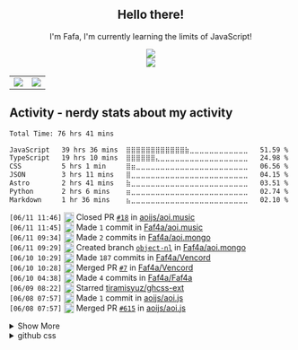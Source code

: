 <div align="center">

## Hello there!

I'm Fafa, I'm currently learning the limits of JavaScript!

<img src="https://skillicons.dev/icons?i=astro,bash,cloudflare,git,html,js,md,nextjs,nodejs&perline=12" />
<br />
<img src="https://skillicons.dev/icons?i=discord,discordjs,github,pnpm,vscode&perline=12" />
<br />
    <table>
        <tr>
            <td style="padding=0;width=50%;">
                <img src="https://github-readme-stats.vercel.app/api?username=faf4a&hide=contribs&title_color=4F8CC9&text_color=9f9f9f&show_icons=true&bg_color=00000000&hide_border=true&icon_color=4F8CC9&hide_title=true&count_private=true" />
            </td>
            <td style="padding=0;width=50%;">
                <img src="https://github-readme-stats.vercel.app/api/top-langs/?username=faf4a&hide=commits&title_color=4F8CC9&text_color=9f9f9f&layout=compact&show_icons=true&bg_color=00000000&hide_border=true&icon_color=00000000&count_private=true" />
            </td>
        </tr>
    </table>
</div>

## Activity - nerdy stats about my activity
<!--START_SECTION:waka-->

```txt
Total Time: 76 hrs 41 mins

JavaScript   39 hrs 36 mins  ⣿⣿⣿⣿⣿⣿⣿⣿⣿⣿⣿⣿⣷⣀⣀⣀⣀⣀⣀⣀⣀⣀⣀⣀⣀   51.59 %
TypeScript   19 hrs 10 mins  ⣿⣿⣿⣿⣿⣿⣄⣀⣀⣀⣀⣀⣀⣀⣀⣀⣀⣀⣀⣀⣀⣀⣀⣀⣀   24.98 %
CSS          5 hrs 1 min     ⣿⣶⣀⣀⣀⣀⣀⣀⣀⣀⣀⣀⣀⣀⣀⣀⣀⣀⣀⣀⣀⣀⣀⣀⣀   06.56 %
JSON         3 hrs 11 mins   ⣿⣀⣀⣀⣀⣀⣀⣀⣀⣀⣀⣀⣀⣀⣀⣀⣀⣀⣀⣀⣀⣀⣀⣀⣀   04.15 %
Astro        2 hrs 41 mins   ⣷⣀⣀⣀⣀⣀⣀⣀⣀⣀⣀⣀⣀⣀⣀⣀⣀⣀⣀⣀⣀⣀⣀⣀⣀   03.51 %
Python       2 hrs 6 mins    ⣶⣀⣀⣀⣀⣀⣀⣀⣀⣀⣀⣀⣀⣀⣀⣀⣀⣀⣀⣀⣀⣀⣀⣀⣀   02.74 %
Markdown     1 hr 36 mins    ⣦⣀⣀⣀⣀⣀⣀⣀⣀⣀⣀⣀⣀⣀⣀⣀⣀⣀⣀⣀⣀⣀⣀⣀⣀   02.10 %
```

<!--END_SECTION:waka-->

<!--START_SECTION:activity-->
`[06/11 11:46]` <img alt="❌" src="https://github.com/cheesits456/github-activity-readme/raw/master/icons/pr-close.png" align="top" height="18"> Closed PR [`#18`](https://github.com//aoijs/aoi.music/pull/18 'fix spotify searching for wrong query') in [aoijs/aoi.music](https://github.com/aoijs/aoi.music)  
`[06/11 11:45]` <img alt="📝" src="https://github.com/cheesits456/github-activity-readme/raw/master/icons/commit.png" align="top" height="18"> Made `1` commit in [Faf4a/aoi.music](https://github.com/Faf4a/aoi.music)  
`[06/11 09:34]` <img alt="📝" src="https://github.com/cheesits456/github-activity-readme/raw/master/icons/commit.png" align="top" height="18"> Made `2` commits in [Faf4a/aoi.mongo](https://github.com/Faf4a/aoi.mongo)  
`[06/11 09:29]` <img alt="📂" src="https://github.com/cheesits456/github-activity-readme/raw/master/icons/create-branch.png" align="top" height="18"> Created branch [`object-nl`](https://github.com/Faf4a/aoi.mongo/tree/object-nl) in [Faf4a/aoi.mongo](https://github.com/Faf4a/aoi.mongo)  
`[06/10 10:29]` <img alt="📝" src="https://github.com/cheesits456/github-activity-readme/raw/master/icons/commit.png" align="top" height="18"> Made `187` commits in [Faf4a/Vencord](https://github.com/Faf4a/Vencord)  
`[06/10 10:28]` <img alt="🎉" src="https://github.com/cheesits456/github-activity-readme/raw/master/icons/merge.png" align="top" height="18"> Merged PR [`#7`](https://github.com//Faf4a/Vencord/pull/7 '[pull] main from Vendicated:main') in [Faf4a/Vencord](https://github.com/Faf4a/Vencord)  
`[06/10 04:38]` <img alt="📝" src="https://github.com/cheesits456/github-activity-readme/raw/master/icons/commit.png" align="top" height="18"> Made `4` commits in [Faf4a/Faf4a](https://github.com/Faf4a/Faf4a)  
`[06/09 08:22]` <img alt="⭐" src="https://github.com/cheesits456/github-activity-readme/raw/master/icons/star.png" align="top" height="18"> Starred [tiramisyuz/ghcss-ext](https://github.com/tiramisyuz/ghcss-ext)  
`[06/08 07:57]` <img alt="📝" src="https://github.com/cheesits456/github-activity-readme/raw/master/icons/commit.png" align="top" height="18"> Made `1` commit in [aoijs/aoi.js](https://github.com/aoijs/aoi.js)  
`[06/08 07:57]` <img alt="🎉" src="https://github.com/cheesits456/github-activity-readme/raw/master/icons/merge.png" align="top" height="18"> Merged PR [`#615`](https://github.com//aoijs/aoi.js/pull/615 'refactor: moved v7 to aoijs folder') in [aoijs/aoi.js](https://github.com/aoijs/aoi.js)  

<details><summary>Show More</summary>

`[06/08 07:56]` <img alt="🔍" src="https://github.com/cheesits456/github-activity-readme/raw/master/icons/review.png" align="top" height="18"> Reviewed [`#615`](https://github.com//aoijs/aoi.js/pull/615 'refactor: moved v7 to aoijs folder') in [aoijs/aoi.js](https://github.com/aoijs/aoi.js)  
`[06/08 06:40]` <img alt="❗️" src="https://github.com/cheesits456/github-activity-readme/raw/master/icons/issue.png" align="top" height="18"> Closed issue [`#612`](https://github.com//aoijs/aoi.js/issues/612 'Bug: $createArray creates an index when the input is empty (the version is 6.8.0)') in [aoijs/aoi.js](https://github.com/aoijs/aoi.js)  
`[06/08 06:40]` <img alt="❌" src="https://github.com/cheesits456/github-activity-readme/raw/master/icons/pr-close.png" align="top" height="18"> Closed PR [`#614`](https://github.com//aoijs/aoi.js/pull/614 'fixed getarray') in [aoijs/aoi.js](https://github.com/aoijs/aoi.js)  
`[06/08 03:52]` <img alt="🗣" src="https://github.com/cheesits456/github-activity-readme/raw/master/icons/comment.png" align="top" height="18"> Commented on [`#1926`](https://github.com//pizzaboxer/bloxstrap/issues/1926 ' Trying to open roblox in every way, it does not open in any way, bloxstrap stays stuck in the background') in [pizzaboxer/bloxstrap](https://github.com/pizzaboxer/bloxstrap)  
`[06/08 03:12]` <img alt="📝" src="https://github.com/cheesits456/github-activity-readme/raw/master/icons/commit.png" align="top" height="18"> Made `1` commit in [Faf4a/Faf4a](https://github.com/Faf4a/Faf4a)  
`[06/08 02:14]` <img alt="📝" src="https://github.com/cheesits456/github-activity-readme/raw/master/icons/commit.png" align="top" height="18"> Made `1` commit in [aoijs/website](https://github.com/aoijs/website)  
`[06/08 02:14]` <img alt="🎉" src="https://github.com/cheesits456/github-activity-readme/raw/master/icons/merge.png" align="top" height="18"> Merged PR [`#175`](https://github.com//aoijs/website/pull/175 'Update resolveEmojiID.md') in [aoijs/website](https://github.com/aoijs/website)  
`[06/08 00:08]` <img alt="📝" src="https://github.com/cheesits456/github-activity-readme/raw/master/icons/commit.png" align="top" height="18"> Made `7` commits in [Faf4a/Faf4a](https://github.com/Faf4a/Faf4a)  
`[06/07 00:24]` <img alt="📝" src="https://github.com/cheesits456/github-activity-readme/raw/master/icons/commit.png" align="top" height="18"> Made `2` commits in [Faf4a/Vencord](https://github.com/Faf4a/Vencord)  
`[06/07 00:24]` <img alt="📂" src="https://github.com/cheesits456/github-activity-readme/raw/master/icons/create-branch.png" align="top" height="18"> Created branch [`horror`](https://github.com/Faf4a/Vencord/tree/horror) in [Faf4a/Vencord](https://github.com/Faf4a/Vencord)  
`[06/06 23:33]` <img alt="🗣" src="https://github.com/cheesits456/github-activity-readme/raw/master/icons/comment.png" align="top" height="18"> Commented on [`#1926`](https://github.com//pizzaboxer/bloxstrap/issues/1926 ' Trying to open roblox in every way, it does not open in any way, bloxstrap stays stuck in the background') in [pizzaboxer/bloxstrap](https://github.com/pizzaboxer/bloxstrap)  
`[06/06 19:20]` <img alt="🗣" src="https://github.com/cheesits456/github-activity-readme/raw/master/icons/comment.png" align="top" height="18"> Commented on [`#612`](https://github.com//aoijs/aoi.js/issues/612 'Bug: $createArray creates an index when the input is empty (the version is 6.8.0)') in [aoijs/aoi.js](https://github.com/aoijs/aoi.js)  
`[06/06 07:48]` <img alt="❌" src="https://github.com/cheesits456/github-activity-readme/raw/master/icons/pr-close.png" align="top" height="18"> Closed PR [`#608`](https://github.com//aoijs/aoi.js/pull/608 'fix: $clear') in [aoijs/aoi.js](https://github.com/aoijs/aoi.js)  
`[06/06 07:48]` <img alt="🗣" src="https://github.com/cheesits456/github-activity-readme/raw/master/icons/comment.png" align="top" height="18"> Commented on [`#603`](https://github.com//aoijs/aoi.js/issues/603 'createArray with JSON support') in [aoijs/aoi.js](https://github.com/aoijs/aoi.js)  
`[06/06 07:47]` <img alt="📝" src="https://github.com/cheesits456/github-activity-readme/raw/master/icons/commit.png" align="top" height="18"> Made `6` commits in [SaiaAmako5/aoi.js](https://github.com/SaiaAmako5/aoi.js)  
`[06/06 07:46]` <img alt="🔍" src="https://github.com/cheesits456/github-activity-readme/raw/master/icons/review.png" align="top" height="18"> Reviewed [`#610`](https://github.com//aoijs/aoi.js/pull/610 'Add: $wordCount and $editEmbed') in [aoijs/aoi.js](https://github.com/aoijs/aoi.js)  
`[06/06 07:46]` <img alt="🔍" src="https://github.com/cheesits456/github-activity-readme/raw/master/icons/review.png" align="top" height="18"> Reviewed [`#610`](https://github.com//aoijs/aoi.js/pull/610 'Add: $wordCount and $editEmbed') in [aoijs/aoi.js](https://github.com/aoijs/aoi.js)  
`[06/06 05:56]` <img alt="📝" src="https://github.com/cheesits456/github-activity-readme/raw/master/icons/commit.png" align="top" height="18"> Made `1` commit in [Faf4a/snippets](https://github.com/Faf4a/snippets)  
`[06/06 03:25]` <img alt="📝" src="https://github.com/cheesits456/github-activity-readme/raw/master/icons/commit.png" align="top" height="18"> Made `14` commits in [Faf4a/Vencord](https://github.com/Faf4a/Vencord)  
`[06/02 14:51]` <img alt="📝" src="https://github.com/cheesits456/github-activity-readme/raw/master/icons/commit.png" align="top" height="18"> Made `3` commits in [Faf4a/plugins](https://github.com/Faf4a/plugins)  
`[06/02 02:51]` <img alt="📝" src="https://github.com/cheesits456/github-activity-readme/raw/master/icons/commit.png" align="top" height="18"> Made `6` commits in [Faf4a/Vencord](https://github.com/Faf4a/Vencord)  
`[06/01 19:21]` <img alt="⭐" src="https://github.com/cheesits456/github-activity-readme/raw/master/icons/star.png" align="top" height="18"> Starred [xM4ddy/OFGB](https://github.com/xM4ddy/OFGB)  
`[06/01 15:42]` <img alt="🗣" src="https://github.com/cheesits456/github-activity-readme/raw/master/icons/comment.png" align="top" height="18"> Commented on [`#602`](https://github.com//aoijs/aoi.js/issues/602 'Bug: $updateCommands') in [aoijs/aoi.js](https://github.com/aoijs/aoi.js)  
`[06/01 15:42]` <img alt="🗣" src="https://github.com/cheesits456/github-activity-readme/raw/master/icons/comment.png" align="top" height="18"> Commented on [`#606`](https://github.com//aoijs/aoi.js/issues/606 'Bug: Data Assigned to Parameters Does Not Work Correctly') in [aoijs/aoi.js](https://github.com/aoijs/aoi.js)  
`[06/01 15:42]` <img alt="❗️" src="https://github.com/cheesits456/github-activity-readme/raw/master/icons/issue.png" align="top" height="18"> Closed issue [`#606`](https://github.com//aoijs/aoi.js/issues/606 'Bug: Data Assigned to Parameters Does Not Work Correctly') in [aoijs/aoi.js](https://github.com/aoijs/aoi.js)  
`[06/01 15:38]` <img alt="📝" src="https://github.com/cheesits456/github-activity-readme/raw/master/icons/commit.png" align="top" height="18"> Made `2` commits in [aoijs/aoi.js](https://github.com/aoijs/aoi.js)  
`[06/01 15:38]` <img alt="✅" src="https://github.com/cheesits456/github-activity-readme/raw/master/icons/pr-open.png" align="top" height="18"> Opened PR [`#608`](https://github.com//aoijs/aoi.js/pull/608 'fix: $clear') in [aoijs/aoi.js](https://github.com/aoijs/aoi.js)  
`[06/01 15:37]` <img alt="🗣" src="https://github.com/cheesits456/github-activity-readme/raw/master/icons/comment.png" align="top" height="18"> Commented on [`#605`](https://github.com//aoijs/aoi.js/issues/605 'Bug: $setTimeout bug') in [aoijs/aoi.js](https://github.com/aoijs/aoi.js)  
`[06/01 15:37]` <img alt="❗️" src="https://github.com/cheesits456/github-activity-readme/raw/master/icons/issue.png" align="top" height="18"> Closed issue [`#605`](https://github.com//aoijs/aoi.js/issues/605 'Bug: $setTimeout bug') in [aoijs/aoi.js](https://github.com/aoijs/aoi.js)  
`[06/01 15:29]` <img alt="📝" src="https://github.com/cheesits456/github-activity-readme/raw/master/icons/commit.png" align="top" height="18"> Made `1` commit in [aoijs/website](https://github.com/aoijs/website)  
`[06/01 15:01]` <img alt="📂" src="https://github.com/cheesits456/github-activity-readme/raw/master/icons/create-branch.png" align="top" height="18"> Created branch [`clr-func`](https://github.com/aoijs/aoi.js/tree/clr-func) in [aoijs/aoi.js](https://github.com/aoijs/aoi.js)  
`[05/31 18:49]` <img alt="📝" src="https://github.com/cheesits456/github-activity-readme/raw/master/icons/commit.png" align="top" height="18"> Made `8` commits in [Faf4a/Vencord](https://github.com/Faf4a/Vencord)  
`[05/31 18:22]` <img alt="✅" src="https://github.com/cheesits456/github-activity-readme/raw/master/icons/pr-open.png" align="top" height="18"> Opened PR [`#18`](https://github.com//aoijs/aoi.music/pull/18 'fix spotify searching for wrong query') in [aoijs/aoi.music](https://github.com/aoijs/aoi.music)  
`[05/31 18:18]` <img alt="📝" src="https://github.com/cheesits456/github-activity-readme/raw/master/icons/commit.png" align="top" height="18"> Made `1` commit in [Faf4a/aoi.music](https://github.com/Faf4a/aoi.music)  
`[05/30 18:46]` <img alt="❌" src="https://github.com/cheesits456/github-activity-readme/raw/master/icons/delete.png" align="top" height="18"> Deleted `dev` from [Faf4a/aoi.mongo](https://github.com/Faf4a/aoi.mongo)  
`[05/30 18:46]` <img alt="📝" src="https://github.com/cheesits456/github-activity-readme/raw/master/icons/commit.png" align="top" height="18"> Made `2` commits in [Faf4a/aoi.mongo](https://github.com/Faf4a/aoi.mongo)  
`[05/30 18:46]` <img alt="🎉" src="https://github.com/cheesits456/github-activity-readme/raw/master/icons/merge.png" align="top" height="18"> Merged PR [`#1`](https://github.com//Faf4a/aoi.mongo/pull/1 'aoijs renames') in [Faf4a/aoi.mongo](https://github.com/Faf4a/aoi.mongo)  
`[05/30 18:46]` <img alt="✅" src="https://github.com/cheesits456/github-activity-readme/raw/master/icons/pr-open.png" align="top" height="18"> Opened PR [`#1`](https://github.com//Faf4a/aoi.mongo/pull/1 'aoijs renames') in [Faf4a/aoi.mongo](https://github.com/Faf4a/aoi.mongo)  
`[05/30 16:37]` <img alt="⭐" src="https://github.com/cheesits456/github-activity-readme/raw/master/icons/star.png" align="top" height="18"> Starred [dsdanielpark/Gemini-API](https://github.com/dsdanielpark/Gemini-API)  
`[05/29 22:43]` <img alt="📝" src="https://github.com/cheesits456/github-activity-readme/raw/master/icons/commit.png" align="top" height="18"> Made `1` commit in [aoijs/aoi.js](https://github.com/aoijs/aoi.js)  
`[05/29 22:00]` <img alt="📝" src="https://github.com/cheesits456/github-activity-readme/raw/master/icons/commit.png" align="top" height="18"> Made `6` commits in [Faf4a/Faf4a](https://github.com/Faf4a/Faf4a)  
`[05/29 15:52]` <img alt="🗣" src="https://github.com/cheesits456/github-activity-readme/raw/master/icons/comment.png" align="top" height="18"> Commented on [`#589`](https://github.com//aoijs/aoi.js/issues/589 'Silent Messages') in [aoijs/aoi.js](https://github.com/aoijs/aoi.js)  
`[05/29 15:51]` <img alt="🗣" src="https://github.com/cheesits456/github-activity-readme/raw/master/icons/comment.png" align="top" height="18"> Commented on [`#601`](https://github.com//aoijs/aoi.js/issues/601 'Bug: node:15512 [DEP0137]') in [aoijs/aoi.js](https://github.com/aoijs/aoi.js)  
`[05/29 15:51]` <img alt="❗️" src="https://github.com/cheesits456/github-activity-readme/raw/master/icons/issue.png" align="top" height="18"> Closed issue [`#601`](https://github.com//aoijs/aoi.js/issues/601 'Bug: node:15512 [DEP0137]') in [aoijs/aoi.js](https://github.com/aoijs/aoi.js)  
`[05/29 15:45]` <img alt="✅" src="https://github.com/cheesits456/github-activity-readme/raw/master/icons/pr-open.png" align="top" height="18"> Opened PR [`#604`](https://github.com//aoijs/aoi.js/pull/604 'changes') in [aoijs/aoi.js](https://github.com/aoijs/aoi.js)  
`[05/29 15:43]` <img alt="📂" src="https://github.com/cheesits456/github-activity-readme/raw/master/icons/create-branch.png" align="top" height="18"> Created branch [`msg-flags`](https://github.com/aoijs/aoi.js/tree/msg-flags) in [aoijs/aoi.js](https://github.com/aoijs/aoi.js)  
`[05/28 18:10]` <img alt="📝" src="https://github.com/cheesits456/github-activity-readme/raw/master/icons/commit.png" align="top" height="18"> Made `1` commit in [aoijs/aoi.js](https://github.com/aoijs/aoi.js)  
`[05/28 10:41]` <img alt="📝" src="https://github.com/cheesits456/github-activity-readme/raw/master/icons/commit.png" align="top" height="18"> Made `7` commits in [Faf4a/Vencord](https://github.com/Faf4a/Vencord)  
`[05/27 10:37]` <img alt="📝" src="https://github.com/cheesits456/github-activity-readme/raw/master/icons/commit.png" align="top" height="18"> Made `1` commit in [aoijs/website](https://github.com/aoijs/website)  
`[05/26 20:18]` <img alt="📝" src="https://github.com/cheesits456/github-activity-readme/raw/master/icons/commit.png" align="top" height="18"> Made `5` commits in [Faf4a/Vencord](https://github.com/Faf4a/Vencord)  
`[05/26 09:07]` <img alt="📝" src="https://github.com/cheesits456/github-activity-readme/raw/master/icons/commit.png" align="top" height="18"> Made `1` commit in [Faf4a/plugins](https://github.com/Faf4a/plugins)  
`[05/24 10:44]` <img alt="📝" src="https://github.com/cheesits456/github-activity-readme/raw/master/icons/commit.png" align="top" height="18"> Made `9` commits in [aoijs/aoi.js](https://github.com/aoijs/aoi.js)  
`[05/24 10:01]` <img alt="🗣" src="https://github.com/cheesits456/github-activity-readme/raw/master/icons/comment.png" align="top" height="18"> Commented on [`#1`](https://github.com//Faf4a/plugins/issues/1 '[ThemeLibrary] My theme was submitted without prior request of consent. I am not happy') in [Faf4a/plugins](https://github.com/Faf4a/plugins)  
`[05/24 10:01]` <img alt="❗️" src="https://github.com/cheesits456/github-activity-readme/raw/master/icons/issue.png" align="top" height="18"> Closed issue [`#1`](https://github.com//Faf4a/plugins/issues/1 '[ThemeLibrary] My theme was submitted without prior request of consent. I am not happy') in [Faf4a/plugins](https://github.com/Faf4a/plugins)  
`[05/24 09:13]` <img alt="📝" src="https://github.com/cheesits456/github-activity-readme/raw/master/icons/commit.png" align="top" height="18"> Made `3` commits in [Faf4a/Vencord](https://github.com/Faf4a/Vencord)  
`[05/24 03:18]` <img alt="📝" src="https://github.com/cheesits456/github-activity-readme/raw/master/icons/commit.png" align="top" height="18"> Made `1` commit in [aoijs/aoi.js](https://github.com/aoijs/aoi.js)  
`[05/23 14:34]` <img alt="📝" src="https://github.com/cheesits456/github-activity-readme/raw/master/icons/commit.png" align="top" height="18"> Made `5` commits in [Faf4a/Vencord](https://github.com/Faf4a/Vencord)  
`[05/23 14:04]` <img alt="📝" src="https://github.com/cheesits456/github-activity-readme/raw/master/icons/commit.png" align="top" height="18"> Made `2` commits in [aoijs/website](https://github.com/aoijs/website)  
`[05/23 07:10]` <img alt="✅" src="https://github.com/cheesits456/github-activity-readme/raw/master/icons/pr-open.png" align="top" height="18"> Opened PR [`#600`](https://github.com//aoijs/aoi.js/pull/600 'fix: typo') in [aoijs/aoi.js](https://github.com/aoijs/aoi.js)  
`[05/23 07:08]` <img alt="📂" src="https://github.com/cheesits456/github-activity-readme/raw/master/icons/create-branch.png" align="top" height="18"> Created branch [`loader-changes`](https://github.com/aoijs/aoi.js/tree/loader-changes) in [aoijs/aoi.js](https://github.com/aoijs/aoi.js)  
`[05/22 11:07]` <img alt="📝" src="https://github.com/cheesits456/github-activity-readme/raw/master/icons/commit.png" align="top" height="18"> Made `4` commits in [aoijs/aoi.js](https://github.com/aoijs/aoi.js)  
`[05/22 06:18]` <img alt="📝" src="https://github.com/cheesits456/github-activity-readme/raw/master/icons/commit.png" align="top" height="18"> Made `3` commits in [Faf4a/Vencord](https://github.com/Faf4a/Vencord)  
`[05/22 02:16]` <img alt="⭐" src="https://github.com/cheesits456/github-activity-readme/raw/master/icons/star.png" align="top" height="18"> Starred [dimdenGD/OldTwitter](https://github.com/dimdenGD/OldTwitter)  
`[05/22 02:12]` <img alt="📝" src="https://github.com/cheesits456/github-activity-readme/raw/master/icons/commit.png" align="top" height="18"> Made `2` commits in [aoijs/aoi.js](https://github.com/aoijs/aoi.js)  
`[05/22 02:12]` <img alt="✅" src="https://github.com/cheesits456/github-activity-readme/raw/master/icons/pr-open.png" align="top" height="18"> Opened PR [`#598`](https://github.com//aoijs/aoi.js/pull/598 'loadcmd changes') in [aoijs/aoi.js](https://github.com/aoijs/aoi.js)  
`[05/22 02:11]` <img alt="📂" src="https://github.com/cheesits456/github-activity-readme/raw/master/icons/create-branch.png" align="top" height="18"> Created branch [`loader`](https://github.com/aoijs/aoi.js/tree/loader) in [aoijs/aoi.js](https://github.com/aoijs/aoi.js)  
`[05/21 23:32]` <img alt="📝" src="https://github.com/cheesits456/github-activity-readme/raw/master/icons/commit.png" align="top" height="18"> Made `3` commits in [aoijs/aoi.js](https://github.com/aoijs/aoi.js)  
`[05/21 23:06]` <img alt="✅" src="https://github.com/cheesits456/github-activity-readme/raw/master/icons/pr-open.png" align="top" height="18"> Opened PR [`#597`](https://github.com//aoijs/aoi.js/pull/597 'fix: setTimeout') in [aoijs/aoi.js](https://github.com/aoijs/aoi.js)  
`[05/21 23:04]` <img alt="📂" src="https://github.com/cheesits456/github-activity-readme/raw/master/icons/create-branch.png" align="top" height="18"> Created branch [`settimeout-fix`](https://github.com/aoijs/aoi.js/tree/settimeout-fix) in [aoijs/aoi.js](https://github.com/aoijs/aoi.js)  
`[05/21 10:09]` <img alt="📝" src="https://github.com/cheesits456/github-activity-readme/raw/master/icons/commit.png" align="top" height="18"> Made `1` commit in [Faf4a/Vencord](https://github.com/Faf4a/Vencord)  
`[05/21 10:07]` <img alt="⭐" src="https://github.com/cheesits456/github-activity-readme/raw/master/icons/star.png" align="top" height="18"> Starred [wei/pull](https://github.com/wei/pull)  
`[05/21 10:05]` <img alt="📝" src="https://github.com/cheesits456/github-activity-readme/raw/master/icons/commit.png" align="top" height="18"> Made `2` commits in [Faf4a/Vencord](https://github.com/Faf4a/Vencord)  
`[05/21 05:24]` <img alt="📝" src="https://github.com/cheesits456/github-activity-readme/raw/master/icons/commit.png" align="top" height="18"> Made `1` commit in [Faf4a/Music-Guessr](https://github.com/Faf4a/Music-Guessr)  
`[05/21 05:20]` <img alt="🗣" src="https://github.com/cheesits456/github-activity-readme/raw/master/icons/comment.png" align="top" height="18"> Commented on [`#588`](https://github.com//Vencord/plugin-requests/issues/588 'Mobile Phone Online Status') in [Vencord/plugin-requests](https://github.com/Vencord/plugin-requests)  
`[05/21 00:31]` <img alt="📝" src="https://github.com/cheesits456/github-activity-readme/raw/master/icons/commit.png" align="top" height="18"> Made `40` commits in [Faf4a/Vencord](https://github.com/Faf4a/Vencord)  
`[05/20 06:13]` <img alt="🗣" src="https://github.com/cheesits456/github-activity-readme/raw/master/icons/comment.png" align="top" height="18"> Commented on [`#1`](https://github.com//Faf4a/plugins/issues/1 '[ThemeLibrary] My theme was submitted without prior request of consent. I am not happy') in [Faf4a/plugins](https://github.com/Faf4a/plugins)  
`[05/20 06:10]` <img alt="📝" src="https://github.com/cheesits456/github-activity-readme/raw/master/icons/commit.png" align="top" height="18"> Made `1` commit in [Faf4a/plugins](https://github.com/Faf4a/plugins)  
`[05/20 06:09]` <img alt="⭐" src="https://github.com/cheesits456/github-activity-readme/raw/master/icons/star.png" align="top" height="18"> Starred [Faf4a/plugins](https://github.com/Faf4a/plugins)  
`[05/20 06:08]` <img alt="🗣" src="https://github.com/cheesits456/github-activity-readme/raw/master/icons/comment.png" align="top" height="18"> Commented on [`#1`](https://github.com//Faf4a/plugins/issues/1 '[ThemeLibrary] My theme was submitted without prior request of consent. I am not happy') in [Faf4a/plugins](https://github.com/Faf4a/plugins)  
`[05/20 06:07]` <img alt="🗣" src="https://github.com/cheesits456/github-activity-readme/raw/master/icons/comment.png" align="top" height="18"> Commented on [`#1`](https://github.com//Faf4a/plugins/issues/1 '[ThemeLibrary] My theme was submitted without prior request of consent. I am not happy') in [Faf4a/plugins](https://github.com/Faf4a/plugins)  
`[05/20 05:38]` <img alt="🗣" src="https://github.com/cheesits456/github-activity-readme/raw/master/icons/comment.png" align="top" height="18"> Commented on [`#1`](https://github.com//Faf4a/plugins/issues/1 '[ThemeLibrary] My theme was submitted without prior request of consent. I am not happy') in [Faf4a/plugins](https://github.com/Faf4a/plugins)  
`[05/20 05:34]` <img alt="📝" src="https://github.com/cheesits456/github-activity-readme/raw/master/icons/commit.png" align="top" height="18"> Made `2` commits in [Faf4a/plugins](https://github.com/Faf4a/plugins)  
`[05/20 01:43]` <img alt="📝" src="https://github.com/cheesits456/github-activity-readme/raw/master/icons/commit.png" align="top" height="18"> Made `5` commits in [Faf4a/Faf4a](https://github.com/Faf4a/Faf4a)  
`[05/20 01:29]` <img alt="⭐" src="https://github.com/cheesits456/github-activity-readme/raw/master/icons/star.png" align="top" height="18"> Starred [anmol098/waka-readme-stats](https://github.com/anmol098/waka-readme-stats)  
`[05/19 19:21]` <img alt="📝" src="https://github.com/cheesits456/github-activity-readme/raw/master/icons/commit.png" align="top" height="18"> Made `1` commit in [Faf4a/Vencord](https://github.com/Faf4a/Vencord)  
`[05/19 09:11]` <img alt="📝" src="https://github.com/cheesits456/github-activity-readme/raw/master/icons/commit.png" align="top" height="18"> Made `2` commits in [Faf4a/Faf4a](https://github.com/Faf4a/Faf4a)  
`[05/19 07:01]` <img alt="📝" src="https://github.com/cheesits456/github-activity-readme/raw/master/icons/commit.png" align="top" height="18"> Made `14` commits in [Faf4a/Vencord](https://github.com/Faf4a/Vencord)  
`[05/19 06:38]` <img alt="❌" src="https://github.com/cheesits456/github-activity-readme/raw/master/icons/pr-close.png" align="top" height="18"> Closed PR [`#174`](https://github.com//aoijs/website/pull/174 'test') in [aoijs/website](https://github.com/aoijs/website)  
`[05/19 06:37]` <img alt="✅" src="https://github.com/cheesits456/github-activity-readme/raw/master/icons/pr-open.png" align="top" height="18"> Opened PR [`#174`](https://github.com//aoijs/website/pull/174 'test') in [aoijs/website](https://github.com/aoijs/website)  
`[05/19 06:35]` <img alt="📝" src="https://github.com/cheesits456/github-activity-readme/raw/master/icons/commit.png" align="top" height="18"> Made `1` commit in [aoijs/website](https://github.com/aoijs/website)  
`[05/19 06:35]` <img alt="🎉" src="https://github.com/cheesits456/github-activity-readme/raw/master/icons/merge.png" align="top" height="18"> Merged PR [`#172`](https://github.com//aoijs/website/pull/172 'Update hasPerms.md') in [aoijs/website](https://github.com/aoijs/website)  
`[05/19 06:34]` <img alt="🗣" src="https://github.com/cheesits456/github-activity-readme/raw/master/icons/comment.png" align="top" height="18"> Commented on [`#172`](https://github.com//aoijs/website/issues/172 'Update hasPerms.md') in [aoijs/website](https://github.com/aoijs/website)  
`[05/19 06:31]` <img alt="📝" src="https://github.com/cheesits456/github-activity-readme/raw/master/icons/commit.png" align="top" height="18"> Made `1` commit in [aoijs/website](https://github.com/aoijs/website)  
`[05/19 06:31]` <img alt="🎉" src="https://github.com/cheesits456/github-activity-readme/raw/master/icons/merge.png" align="top" height="18"> Merged PR [`#173`](https://github.com//aoijs/website/pull/173 'Update newTicket.md') in [aoijs/website](https://github.com/aoijs/website)  
`[05/19 06:31]` <img alt="📝" src="https://github.com/cheesits456/github-activity-readme/raw/master/icons/commit.png" align="top" height="18"> Made `1` commit in [aoijs/website](https://github.com/aoijs/website)  
`[05/18 18:39]` <img alt="🗣" src="https://github.com/cheesits456/github-activity-readme/raw/master/icons/comment.png" align="top" height="18"> Commented on [`#173`](https://github.com//aoijs/website/issues/173 'Update newTicket.md') in [aoijs/website](https://github.com/aoijs/website)  
`[05/18 07:04]` <img alt="🔍" src="https://github.com/cheesits456/github-activity-readme/raw/master/icons/review.png" align="top" height="18"> Reviewed [`#1806`](https://github.com//Vendicated/Vencord/pull/1806 'feat(plugin): ToastNotifications') in [Vendicated/Vencord](https://github.com/Vendicated/Vencord)  
`[05/17 20:18]` <img alt="📝" src="https://github.com/cheesits456/github-activity-readme/raw/master/icons/commit.png" align="top" height="18"> Made `4` commits in [Faf4a/aoi.music](https://github.com/Faf4a/aoi.music)  
`[05/17 08:06]` <img alt="📝" src="https://github.com/cheesits456/github-activity-readme/raw/master/icons/commit.png" align="top" height="18"> Made `5` commits in [Faf4a/Vencord](https://github.com/Faf4a/Vencord)  
`[05/17 07:47]` <img alt="📝" src="https://github.com/cheesits456/github-activity-readme/raw/master/icons/commit.png" align="top" height="18"> Made `3` commits in [Faf4a/Faf4a](https://github.com/Faf4a/Faf4a)  
`[05/17 01:21]` <img alt="📝" src="https://github.com/cheesits456/github-activity-readme/raw/master/icons/commit.png" align="top" height="18"> Made `1` commit in [Faf4a/plugins](https://github.com/Faf4a/plugins)  
`[05/17 00:12]` <img alt="⭐" src="https://github.com/cheesits456/github-activity-readme/raw/master/icons/star.png" align="top" height="18"> Starred [AkaruiDevelopment/aoi.music](https://github.com/AkaruiDevelopment/aoi.music)  
`[05/16 20:41]` <img alt="✅" src="https://github.com/cheesits456/github-activity-readme/raw/master/icons/pr-open.png" align="top" height="18"> Opened PR [`#16`](https://github.com//AkaruiDevelopment/aoi.music/pull/16 'aoi.music') in [AkaruiDevelopment/aoi.music](https://github.com/AkaruiDevelopment/aoi.music)  
`[05/16 20:35]` <img alt="📝" src="https://github.com/cheesits456/github-activity-readme/raw/master/icons/commit.png" align="top" height="18"> Made `1` commit in [Faf4a/aoi.music](https://github.com/Faf4a/aoi.music)  
`[05/16 17:57]` <img alt="🎉" src="https://github.com/cheesits456/github-activity-readme/raw/master/icons/merge.png" align="top" height="18"> Merged PR [`#170`](https://github.com//aoijs/website/pull/170 'Update interactionData.md') in [aoijs/website](https://github.com/aoijs/website)  
`[05/16 17:57]` <img alt="📝" src="https://github.com/cheesits456/github-activity-readme/raw/master/icons/commit.png" align="top" height="18"> Made `1` commit in [aoijs/website](https://github.com/aoijs/website)  
`[05/16 17:50]` <img alt="🗣" src="https://github.com/cheesits456/github-activity-readme/raw/master/icons/comment.png" align="top" height="18"> Commented on [`#170`](https://github.com//aoijs/website/issues/170 'Update interactionData.md') in [aoijs/website](https://github.com/aoijs/website)  
`[05/16 17:50]` <img alt="🗣" src="https://github.com/cheesits456/github-activity-readme/raw/master/icons/comment.png" align="top" height="18"> Commented on [`#170`](https://github.com//aoijs/website/issues/170 'Update interactionData.md') in [aoijs/website](https://github.com/aoijs/website)  
`[05/16 15:43]` <img alt="🗣" src="https://github.com/cheesits456/github-activity-readme/raw/master/icons/comment.png" align="top" height="18"> Commented on [`#11`](https://github.com//AkaruiDevelopment/aoi.music/issues/11 '[BUG] $queue - incorrect position index of current track playing') in [AkaruiDevelopment/aoi.music](https://github.com/AkaruiDevelopment/aoi.music)  
`[05/16 15:35]` <img alt="🗣" src="https://github.com/cheesits456/github-activity-readme/raw/master/icons/comment.png" align="top" height="18"> Commented on [`#15`](https://github.com//AkaruiDevelopment/aoi.music/issues/15 '[BUG] $hasPlayer is bugged') in [AkaruiDevelopment/aoi.music](https://github.com/AkaruiDevelopment/aoi.music)  
`[05/16 15:24]` <img alt="📝" src="https://github.com/cheesits456/github-activity-readme/raw/master/icons/commit.png" align="top" height="18"> Made `35` commits in [Faf4a/Vencord](https://github.com/Faf4a/Vencord)  
`[05/16 01:23]` <img alt="📝" src="https://github.com/cheesits456/github-activity-readme/raw/master/icons/commit.png" align="top" height="18"> Made `1` commit in [Faf4a/plugins](https://github.com/Faf4a/plugins)  
`[05/15 02:48]` <img alt="📝" src="https://github.com/cheesits456/github-activity-readme/raw/master/icons/commit.png" align="top" height="18"> Made `2` commits in [Faf4a/Faf4a](https://github.com/Faf4a/Faf4a)  
`[05/15 01:06]` <img alt="📝" src="https://github.com/cheesits456/github-activity-readme/raw/master/icons/commit.png" align="top" height="18"> Made `3` commits in [Faf4a/cf-workers-status-page](https://github.com/Faf4a/cf-workers-status-page)  
`[05/15 00:56]` <img alt="🍴" src="https://github.com/cheesits456/github-activity-readme/raw/master/icons/fork.png" align="top" height="18"> Forked [eidam/cf-workers-status-page](https://github.com/eidam/cf-workers-status-page) to [Faf4a/cf-workers-status-page](https://github.com/Faf4a/cf-workers-status-page)  
`[05/14 22:04]` <img alt="📝" src="https://github.com/cheesits456/github-activity-readme/raw/master/icons/commit.png" align="top" height="18"> Made `56` commits in [Faf4a/Vencord](https://github.com/Faf4a/Vencord)  
`[05/14 19:08]` <img alt="📝" src="https://github.com/cheesits456/github-activity-readme/raw/master/icons/commit.png" align="top" height="18"> Made `2` commits in [aoijs/aoi.js](https://github.com/aoijs/aoi.js)  
`[05/14 19:08]` <img alt="✅" src="https://github.com/cheesits456/github-activity-readme/raw/master/icons/pr-open.png" align="top" height="18"> Opened PR [`#596`](https://github.com//aoijs/aoi.js/pull/596 'events: MessagePollVoteAdd, MessagePollVoteRemove') in [aoijs/aoi.js](https://github.com/aoijs/aoi.js)  
`[05/14 19:07]` <img alt="❌" src="https://github.com/cheesits456/github-activity-readme/raw/master/icons/delete.png" align="top" height="18"> Deleted `events` from [aoijs/aoi.js](https://github.com/aoijs/aoi.js)  
`[05/14 19:07]` <img alt="📂" src="https://github.com/cheesits456/github-activity-readme/raw/master/icons/create-branch.png" align="top" height="18"> Created branch [`changes`](https://github.com/aoijs/aoi.js/tree/changes) in [aoijs/aoi.js](https://github.com/aoijs/aoi.js)  
`[05/14 19:06]` <img alt="📂" src="https://github.com/cheesits456/github-activity-readme/raw/master/icons/create-branch.png" align="top" height="18"> Created branch [`events`](https://github.com/aoijs/aoi.js/tree/events) in [aoijs/aoi.js](https://github.com/aoijs/aoi.js)  
`[05/14 18:07]` <img alt="⭐" src="https://github.com/cheesits456/github-activity-readme/raw/master/icons/star.png" align="top" height="18"> Starred [udecode/plate](https://github.com/udecode/plate)  
`[05/14 04:51]` <img alt="📝" src="https://github.com/cheesits456/github-activity-readme/raw/master/icons/commit.png" align="top" height="18"> Made `15` commits in [Faf4a/Faf4a](https://github.com/Faf4a/Faf4a)  
`[05/14 00:51]` <img alt="📝" src="https://github.com/cheesits456/github-activity-readme/raw/master/icons/commit.png" align="top" height="18"> Made `3` commits in [Faf4a/discord.js](https://github.com/Faf4a/discord.js)  
`[05/14 00:38]` <img alt="🍴" src="https://github.com/cheesits456/github-activity-readme/raw/master/icons/fork.png" align="top" height="18"> Forked [discordjs/discord.js](https://github.com/discordjs/discord.js) to [Faf4a/discord.js](https://github.com/Faf4a/discord.js)  
`[05/13 22:09]` <img alt="🗣" src="https://github.com/cheesits456/github-activity-readme/raw/master/icons/comment.png" align="top" height="18"> Commented on [`#590`](https://github.com//aoijs/aoi.js/issues/590 'Bug: Timeouts break on restart') in [aoijs/aoi.js](https://github.com/aoijs/aoi.js)  
`[05/13 18:43]` <img alt="📂" src="https://github.com/cheesits456/github-activity-readme/raw/master/icons/create-branch.png" align="top" height="18"> Created branch [`dev`](https://github.com/Faf4a/aoi.mongo/tree/dev) in [Faf4a/aoi.mongo](https://github.com/Faf4a/aoi.mongo)  
`[05/13 14:00]` <img alt="⭐" src="https://github.com/cheesits456/github-activity-readme/raw/master/icons/star.png" align="top" height="18"> Starred [electron/electron](https://github.com/electron/electron)  
`[05/13 13:02]` <img alt="⭐" src="https://github.com/cheesits456/github-activity-readme/raw/master/icons/star.png" align="top" height="18"> Starred [discordjs/discord.js](https://github.com/discordjs/discord.js)  
`[05/13 12:24]` <img alt="📝" src="https://github.com/cheesits456/github-activity-readme/raw/master/icons/commit.png" align="top" height="18"> Made `1` commit in [aoijs/aoi.js](https://github.com/aoijs/aoi.js)  
`[05/12 23:24]` <img alt="✅" src="https://github.com/cheesits456/github-activity-readme/raw/master/icons/pr-open.png" align="top" height="18"> Opened PR [`#595`](https://github.com//aoijs/aoi.js/pull/595 'bump: djs') in [aoijs/aoi.js](https://github.com/aoijs/aoi.js)  
`[05/12 23:20]` <img alt="📝" src="https://github.com/cheesits456/github-activity-readme/raw/master/icons/commit.png" align="top" height="18"> Made `16` commits in [aoijs/aoi.js](https://github.com/aoijs/aoi.js)  
`[05/12 23:09]` <img alt="📂" src="https://github.com/cheesits456/github-activity-readme/raw/master/icons/create-branch.png" align="top" height="18"> Created branch [`bump-discordjs`](https://github.com/aoijs/aoi.js/tree/bump-discordjs) in [aoijs/aoi.js](https://github.com/aoijs/aoi.js)  
`[05/12 23:08]` <img alt="❌" src="https://github.com/cheesits456/github-activity-readme/raw/master/icons/delete.png" align="top" height="18"> Deleted `constants-rewrite` from [aoijs/aoi.js](https://github.com/aoijs/aoi.js)  
`[05/12 23:08]` <img alt="❌" src="https://github.com/cheesits456/github-activity-readme/raw/master/icons/delete.png" align="top" height="18"> Deleted `bump-discordjs` from [aoijs/aoi.js](https://github.com/aoijs/aoi.js)  
`[05/12 23:08]` <img alt="❌" src="https://github.com/cheesits456/github-activity-readme/raw/master/icons/pr-close.png" align="top" height="18"> Closed PR [`#588`](https://github.com//aoijs/aoi.js/pull/588 'feat: $sendPoll , $getPoll, $getPollVotes , PERM: SEND_POLLS') in [aoijs/aoi.js](https://github.com/aoijs/aoi.js)  
`[05/12 23:06]` <img alt="📝" src="https://github.com/cheesits456/github-activity-readme/raw/master/icons/commit.png" align="top" height="18"> Made `4` commits in [aoijs/aoi.js](https://github.com/aoijs/aoi.js)  
`[05/12 17:37]` <img alt="📝" src="https://github.com/cheesits456/github-activity-readme/raw/master/icons/commit.png" align="top" height="18"> Made `1` commit in [aoijs/website](https://github.com/aoijs/website)  
`[05/12 17:37]` <img alt="🎉" src="https://github.com/cheesits456/github-activity-readme/raw/master/icons/merge.png" align="top" height="18"> Merged PR [`#169`](https://github.com//aoijs/website/pull/169 'Update timeoutList.md') in [aoijs/website](https://github.com/aoijs/website)  
`[05/12 17:35]` <img alt="🗣" src="https://github.com/cheesits456/github-activity-readme/raw/master/icons/comment.png" align="top" height="18"> Commented on [`#169`](https://github.com//aoijs/website/issues/169 'Update timeoutList.md') in [aoijs/website](https://github.com/aoijs/website)  
`[05/11 22:01]` <img alt="📂" src="https://github.com/cheesits456/github-activity-readme/raw/master/icons/create-branch.png" align="top" height="18"> Created branch [`usertags`](https://github.com/Faf4a/Vencord/tree/usertags) in [Faf4a/Vencord](https://github.com/Faf4a/Vencord)  
`[05/11 22:01]` <img alt="📝" src="https://github.com/cheesits456/github-activity-readme/raw/master/icons/commit.png" align="top" height="18"> Made `2` commits in [Faf4a/Vencord](https://github.com/Faf4a/Vencord)  
`[05/11 21:50]` <img alt="❌" src="https://github.com/cheesits456/github-activity-readme/raw/master/icons/delete.png" align="top" height="18"> Deleted `dearrow-opts` from [Faf4a/Vencord](https://github.com/Faf4a/Vencord)  
`[05/11 21:48]` <img alt="🗣" src="https://github.com/cheesits456/github-activity-readme/raw/master/icons/comment.png" align="top" height="18"> Commented on [`#2414`](https://github.com//Vendicated/Vencord/issues/2414 'Dearrow: more options') in [Vendicated/Vencord](https://github.com/Vendicated/Vencord)  
`[05/11 21:46]` <img alt="📝" src="https://github.com/cheesits456/github-activity-readme/raw/master/icons/commit.png" align="top" height="18"> Made `7` commits in [Faf4a/Vencord](https://github.com/Faf4a/Vencord)  
`[05/11 11:22]` <img alt="⭐" src="https://github.com/cheesits456/github-activity-readme/raw/master/icons/star.png" align="top" height="18"> Starred [dolfies/discord-protos](https://github.com/dolfies/discord-protos)  
`[05/11 11:13]` <img alt="📝" src="https://github.com/cheesits456/github-activity-readme/raw/master/icons/commit.png" align="top" height="18"> Made `2` commits in [aoijs/aoi.js](https://github.com/aoijs/aoi.js)  
`[05/11 00:04]` <img alt="📝" src="https://github.com/cheesits456/github-activity-readme/raw/master/icons/commit.png" align="top" height="18"> Made `1` commit in [Faf4a/Faf4a](https://github.com/Faf4a/Faf4a)  
`[05/10 20:28]` <img alt="📝" src="https://github.com/cheesits456/github-activity-readme/raw/master/icons/commit.png" align="top" height="18"> Made `2` commits in [Faf4a/plugins](https://github.com/Faf4a/plugins)  
`[05/10 19:04]` <img alt="⭐" src="https://github.com/cheesits456/github-activity-readme/raw/master/icons/star.png" align="top" height="18"> Starred [Platane/snk](https://github.com/Platane/snk)  
`[05/10 19:00]` <img alt="📝" src="https://github.com/cheesits456/github-activity-readme/raw/master/icons/commit.png" align="top" height="18"> Made `2` commits in [Faf4a/Faf4a](https://github.com/Faf4a/Faf4a)  
`[05/10 18:57]` <img alt="📂" src="https://github.com/cheesits456/github-activity-readme/raw/master/icons/create-branch.png" align="top" height="18"> Created branch [`output`](https://github.com/Faf4a/Faf4a/tree/output) in [Faf4a/Faf4a](https://github.com/Faf4a/Faf4a)  
`[05/10 18:56]` <img alt="📝" src="https://github.com/cheesits456/github-activity-readme/raw/master/icons/commit.png" align="top" height="18"> Made `3` commits in [Faf4a/Faf4a](https://github.com/Faf4a/Faf4a)  
`[05/10 18:39]` <img alt="📂" src="https://github.com/cheesits456/github-activity-readme/raw/master/icons/create-branch.png" align="top" height="18"> Created branch [`main`](https://github.com/Faf4a/Faf4a/tree/main) in [Faf4a/Faf4a](https://github.com/Faf4a/Faf4a)  
`[05/10 18:39]` <img alt="➕" src="https://github.com/cheesits456/github-activity-readme/raw/master/icons/create-repo.png" align="top" height="18"> Created repository [Faf4a/Faf4a](https://github.com/Faf4a/Faf4a)  
`[05/10 18:24]` <img alt="❌" src="https://github.com/cheesits456/github-activity-readme/raw/master/icons/delete.png" align="top" height="18"> Deleted `new-functions` from [aoijs/aoi.js](https://github.com/aoijs/aoi.js)  
`[05/10 18:24]` <img alt="📝" src="https://github.com/cheesits456/github-activity-readme/raw/master/icons/commit.png" align="top" height="18"> Made `1` commit in [aoijs/aoi.js](https://github.com/aoijs/aoi.js)  
`[05/10 18:24]` <img alt="🎉" src="https://github.com/cheesits456/github-activity-readme/raw/master/icons/merge.png" align="top" height="18"> Merged PR [`#593`](https://github.com//aoijs/aoi.js/pull/593 'functions') in [aoijs/aoi.js](https://github.com/aoijs/aoi.js)  
`[05/10 18:09]` <img alt="🍴" src="https://github.com/cheesits456/github-activity-readme/raw/master/icons/fork.png" align="top" height="18"> Forked [kittinan/spotify-github-profile](https://github.com/kittinan/spotify-github-profile) to [Faf4a/spotify-github-profile](https://github.com/Faf4a/spotify-github-profile)  
`[05/10 17:37]` <img alt="🗣" src="https://github.com/cheesits456/github-activity-readme/raw/master/icons/comment.png" align="top" height="18"> Commented on [`#588`](https://github.com//aoijs/aoi.js/issues/588 'feat: $sendPoll , $getPoll, $getPollVotes , PERM: SEND_POLLS') in [aoijs/aoi.js](https://github.com/aoijs/aoi.js)  
`[05/10 17:09]` <img alt="📝" src="https://github.com/cheesits456/github-activity-readme/raw/master/icons/commit.png" align="top" height="18"> Made `1` commit in [Faf4a/plugins](https://github.com/Faf4a/plugins)  
`[05/10 16:49]` <img alt="📝" src="https://github.com/cheesits456/github-activity-readme/raw/master/icons/commit.png" align="top" height="18"> Made `1` commit in [aoijs/aoi.js](https://github.com/aoijs/aoi.js)  
`[05/10 16:32]` <img alt="✅" src="https://github.com/cheesits456/github-activity-readme/raw/master/icons/pr-open.png" align="top" height="18"> Opened PR [`#594`](https://github.com//aoijs/aoi.js/pull/594 'Constants rewrite') in [aoijs/aoi.js](https://github.com/aoijs/aoi.js)  
`[05/10 16:25]` <img alt="📝" src="https://github.com/cheesits456/github-activity-readme/raw/master/icons/commit.png" align="top" height="18"> Made `1` commit in [aoijs/aoi.js](https://github.com/aoijs/aoi.js)  
`[05/10 16:21]` <img alt="❌" src="https://github.com/cheesits456/github-activity-readme/raw/master/icons/pr-close.png" align="top" height="18"> Closed PR [`#591`](https://github.com//aoijs/aoi.js/pull/591 'refactor: constants') in [aoijs/aoi.js](https://github.com/aoijs/aoi.js)  
`[05/10 16:14]` <img alt="📝" src="https://github.com/cheesits456/github-activity-readme/raw/master/icons/commit.png" align="top" height="18"> Made `1` commit in [aoijs/aoi.js](https://github.com/aoijs/aoi.js)  
`[05/10 14:29]` <img alt="📝" src="https://github.com/cheesits456/github-activity-readme/raw/master/icons/commit.png" align="top" height="18"> Made `2` commits in [Faf4a/plugins](https://github.com/Faf4a/plugins)  
`[05/09 20:09]` <img alt="📝" src="https://github.com/cheesits456/github-activity-readme/raw/master/icons/commit.png" align="top" height="18"> Made `2` commits in [aoijs/aoi.js](https://github.com/aoijs/aoi.js)  
`[05/09 19:10]` <img alt="📝" src="https://github.com/cheesits456/github-activity-readme/raw/master/icons/commit.png" align="top" height="18"> Made `2` commits in [Faf4a/snippets](https://github.com/Faf4a/snippets)  
`[05/09 11:09]` <img alt="📝" src="https://github.com/cheesits456/github-activity-readme/raw/master/icons/commit.png" align="top" height="18"> Made `65` commits in [Faf4a/Vencord](https://github.com/Faf4a/Vencord)  
`[05/09 10:52]` <img alt="📝" src="https://github.com/cheesits456/github-activity-readme/raw/master/icons/commit.png" align="top" height="18"> Made `1` commit in [aoijs/website](https://github.com/aoijs/website)  
`[05/09 01:40]` <img alt="❌" src="https://github.com/cheesits456/github-activity-readme/raw/master/icons/delete.png" align="top" height="18"> Deleted `Faf4a-patch-1` from [aoijs/website](https://github.com/aoijs/website)  
`[05/09 01:39]` <img alt="❌" src="https://github.com/cheesits456/github-activity-readme/raw/master/icons/delete.png" align="top" height="18"> Deleted `Faf4a-patch-2` from [aoijs/website](https://github.com/aoijs/website)  
`[05/08 20:50]` <img alt="🗣" src="https://github.com/cheesits456/github-activity-readme/raw/master/icons/comment.png" align="top" height="18"> Commented on [`#635`](https://github.com//pizzaboxer/bloxstrap/issues/635 'Megathread - Roblox crashes, shows an error, or refuses to open') in [pizzaboxer/bloxstrap](https://github.com/pizzaboxer/bloxstrap)  
`[05/08 20:20]` <img alt="📝" src="https://github.com/cheesits456/github-activity-readme/raw/master/icons/commit.png" align="top" height="18"> Made `8` commits in [aoijs/aoi.js](https://github.com/aoijs/aoi.js)  

</details>
<!--END_SECTION:activity-->

<!--
###

<picture>
  <source media="(prefers-color-scheme: dark)" srcset="https://raw.githubusercontent.com/faf4a/faf4a/output/github-contribution-grid-snake-dark.svg">
  <source media="(prefers-color-scheme: light)" srcset="https://raw.githubusercontent.com/faf4a/faf4a/output/github-contribution-grid-snake.svg">
  <img width=850 alt="github contribution grid snake animation" src="https://raw.githubusercontent.com/faf4a/faf4a/output/github-contribution-grid-snake.svg">
</picture>

###


<div align="center">
<a href="https://data-card-for-spotify.herokuapp.com/card?user_id=31u76bjeqd2fyipivwnbx7bsiy5y">
  <img width=815 src="https://data-card-for-spotify.herokuapp.com/api/card?user_id=31u76bjeqd2fyipivwnbx7bsiy5y&hide_title=1&limit=3" alt="Data Card for Spotify">
</a>
</div>

###
-->

<details><summary>github css</summary>
  - use this to see kitty: https://github.com/tiramisyuz/ghcss-ext
<br/>
  <code id="ghusrcss-code">
    body {
      background: url('https://github.com/Faf4a/Faf4a/assets/87046111/8928d114-93c5-4ef7-ada1-fb1c53fcd5e8') no-repeat center center fixed;
      background-size: cover;
    }
  </code>
</details>
